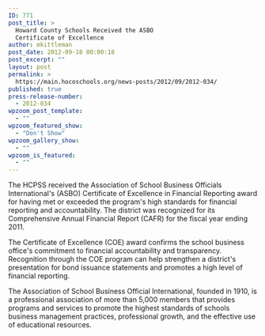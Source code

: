 ```yaml
---
ID: 771
post_title: >
  Howard County Schools Received the ASBO
  Certificate of Excellence
author: mkittleman
post_date: 2012-09-18 00:00:18
post_excerpt: ""
layout: post
permalink: >
  https://main.hocoschools.org/news-posts/2012/09/2012-034/
published: true
press-release-number:
  - 2012-034
wpzoom_post_template:
  - ""
wpzoom_featured_show:
  - "Don't Show"
wpzoom_gallery_show:
  - ""
wpzoom_is_featured:
  - ""
---
```

The HCPSS received the Association of School Business Officials International's (ASBO) Certificate of Excellence in Financial Reporting award for having met or exceeded the program's high standards for financial reporting and accountability. The district was recognized for its Comprehensive Annual Financial Report (CAFR) for the fiscal year ending 2011.

The Certificate of Excellence (COE) award confirms the school business office's commitment to financial accountability and transparency. Recognition through the COE program can help strengthen a district's presentation for bond issuance statements and promotes a high level of financial reporting.

The Association of School Business Official International, founded in 1910, is a professional association of more than 5,000 members that provides programs and services to promote the highest standards of schools business management practices, professional growth, and the effective use of educational resources.
